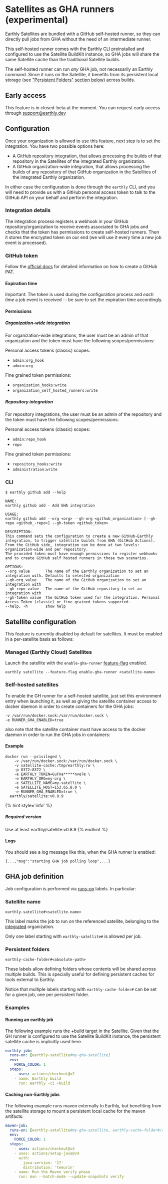# Satellites as GHA runners (**experimental**)

Earthly Satellites are bundled with a GitHub self-hosted runner, so they can directly pull jobs from GHA without the need of an intermediate runner.

This self-hosted runner comes with the Earthly CLI preinstalled and configured to use the Satellite BuildKit instance, so GHA jobs will share the same Satellite cache than the traditional Satellite builds.

The self-hosted runner can run _any_ GHA job, not necessarily an Earthly command. Since it runs on the Satellite, it benefits from its persistent local storage (see ["Persistent Folders" section below](#persistent-folders)) across builds.

## Early access
This feature is in closed-beta at the moment. You can request early access through support@earthly.dev

## Configuration
Once your organization is allowed to use this feature, next step is to set the integration. You have two possible options here:

- A GitHub repository integration, that allows processing the builds of that repository in the Satellites of the integrated Earthly organization.
- A GitHub organization-wide integration, that allows processing the builds of any repository of that GitHub organization in the Satellites of the integrated Earthly organization.

In either case the configuration is done through the `earthly` CLI, and you will need to provide us with a GitHub personal access token to talk to the GitHub API on your behalf and perform the integration. 

### Integration details

The integration process registers a webhook in your GitHub repository/organization to receive events associated to GHA jobs and checks that the token has permissions to create self-hosted runners.
Then it stores the encrypted token on our end (we will use it every time a new job event is processed).

### GitHub token
Follow the [official docs](https://docs.github.com/en/authentication/keeping-your-account-and-data-secure/managing-your-personal-access-tokens) for detailed information on how to create a GitHub PAT.

#### Expiration time
Important: The token is used during the configuration process and _each time_ a job event is received -- be sure to set the expiration time accordingly.

#### Permissions
##### Organization-wide integration
For organization-wide integrations, the user must be an admin of that organization and the token must have the following scopes/permissions:

Personal access tokens (classic) scopes:
- `admin:org_hook`
- `admin:org`

Fine grained token permissions: 
- `organization_hooks:write`
- `organization_self_hosted_runners:write`

##### Repository integration
For repository integrations, the user must be an admin of the repository and the token must have the following scopes/permissions:

Personal access tokens (classic) scopes:
- `admin:repo_hook`
- `repo`

Fine grained token permissions:
- `repository_hooks:write`
- `administration:write`

### CLI

`$ earthly github add --help`

``` 
NAME:
earthly github add - Add GHA integration

USAGE:
earthly github add --org <org> --gh-org <github_organization> [--gh-repo <github_-repo>] --gh-token <github_token>

DESCRIPTION:
This command sets the configuration to create a new GitHub-Earthly integration, to trigger satellite builds from GHA (GitHub Actions).
From the GitHub side, integration can be done at two levels: organization-wide and per repository.
The provided token must have enough permissions to register webhooks and to create GitHub self hosted runners in those two scenarios.

OPTIONS:
--org value       The name of the Earthly organization to set an integration with. Defaults to selected organization
--gh-org value    The name of the GitHub organization to set an integration with
--gh-repo value   The name of the GitHub repository to set an integration with
--gh-token value  The GitHub token used for the integration. Personal Access Token (classic) or fine grained tokens supported.
--help, -h        show help
```



## Satellite configuration
This feature is currently disabled by default for satellites. It must be enabled in a per-satellite basis as follows:

### Managed (Earthly Cloud) Satellites
Launch the satellite with the `enable-gha-runner` [feature-flag](https://docs.earthly.dev/earthly-cloud/satellites/managing#changing-feature-flags) enabled.
```
earthly satellite --feature-flag enable-gha-runner <satellite-name>
``` 

### Self-hosted satellites
To enable the GH runner for a self-hosted satellite, just set this environment entry when launching it, as well as giving the satellite container access to docker daemon in order to create containers for the GHA jobs:
```
-v /var/run/docker.sock:/var/run/docker.sock \
-e RUNNER_GHA_ENABLED=true
```
also note that the satellite container must have access to the docker daemon in order to run the GHA jobs in containers:

#### Example
```shell
docker run --privileged \
    -v /var/run/docker.sock:/var/run/docker.sock \
    -v satellite-cache:/tmp/earthly:rw \
    -p 8372:8372 \
    -e EARTHLY_TOKEN=GuFna*****nve7e \ 
    -e EARTHLY_ORG=my-org \
    -e SATELLITE_NAME=my-satellite \
    -e SATELLITE_HOST=153.65.8.0 \
    -e RUNNER_GHA_ENABLED=true \
  earthly/satellite:v0.8.9
```
{% hint style='info' %}
##### Required version
Use at least earthly/satellite:v0.8.9
{% endhint %}

#### Logs
You should see a log message like this, when the GHA runner is enabled: 
```
{...,"msg":"starting GHA job polling loop",...}
```

## GHA job definition
Job configuration is performed via [runs-on](https://docs.github.com/en/actions/using-workflows/workflow-syntax-for-github-actions#jobsjob_idruns-on) labels. In particular:

### Satellite name
```
earthly-satellite#<satellite-name>
```
This label marks the job to run on the referenced satellite, belonging to the [integrated](#cli) organization. 

Only one label starting with `earthly-satellite#` is allowed per job.
### Persistent folders
```
earthly-cache-folder#<absolute-path>
```
These labels allow defining folders whose contents will be shared across multiple builds.
This is specially useful for defining persistent caches for tools external to Earthly. 

Notice that multiple labels starting with `earthly-cache-folder#` can be set for a given job, one per persistent folder.

### Examples
#### Running an earthly job
The following example runs the +build target in the Satellite. Given that the GH runner is configured to use the Satellite BuildKit instance, the persistent satellite cache is implicitly used here.
```yml
earthly-job:
  runs-on: [earthly-satellite#my-gha-satellite]
  env:
    FORCE_COLOR: 1
  steps:
    - uses: actions/checkout@v2
    - name: Earthly build
      run: earthly -ci +build
```
#### Caching non-Earthly jobs
The following example runs maven externally to Earthly, but benefiting from the satellite storage to mount a persistent local cache for the maven artifacts:  
```yml
maven-job:
  runs-on: [earthly-satellite#my-gha-satellite, earthly-cache-folder#/root/.m2]
  env:
    FORCE_COLOR: 1
  steps:
    - uses: actions/checkout@v4
    - uses: actions/setup-java@v4
      with:
        java-version: '17'
        distribution: 'temurin'
    - name: Run the Maven verify phase
      run: mvn --batch-mode --update-snapshots verify
```
